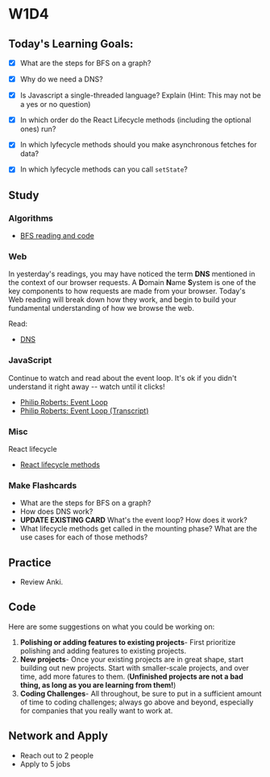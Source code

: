 # W1D4

## Today's Learning Goals:

- [x] What are the steps for BFS on a graph? 
- [x] Why do we need a DNS?
- [x] Is Javascript a single-threaded language? Explain (Hint: This may not be a yes or no question)
- [x] In which order do the React Lifecycle methods (including the optional ones) run?
- [x] In which lyfecycle methods should you make asynchronous fetches for data?
- [x] In which lyfecycle methods can you call `setState`?


## Study

### Algorithms

* [BFS reading and code](http://www.geeksforgeeks.org/breadth-first-traversal-for-a-graph/)

### Web

In yesterday's readings, you may have noticed the term **DNS** mentioned in the context of our browser requests. A **D**omain **N**ame **S**ystem is one of the key components to how requests are made from your browser. Today's Web reading will break down how they work, and begin to build your fundamental understanding of how we browse the web.

Read:

* [DNS](https://medium.freecodecamp.org/the-domain-name-system-dns-is-the-backbone-of-the-internet-heres-how-it-all-works-5706d0afa0fa)

### JavaScript

Continue to watch and read about the event loop. It's ok if you didn't understand it right away -- watch until it clicks!

* [Philip Roberts: Event Loop](https://www.youtube.com/watch?v=8aGhZQkoFbQ&t)
* [Philip Roberts: Event Loop (Transcript)](https://2014.jsconf.eu/speakers/philip-roberts-what-the-heck-is-the-event-loop-anyway.html)

### Misc

React lifecycle
* [React lifecycle methods](https://engineering.musefind.com/react-lifecycle-methods-how-and-when-to-use-them-2111a1b692b1)

### Make Flashcards

* What are the steps for BFS on a graph?
* How does DNS work?
* **UPDATE EXISTING CARD** What's the event loop? How does it work?
* What lifecycle methods get called in the mounting phase? What are the use cases for each of those methods?

## Practice

* Review Anki.

## Code

Here are some suggestions on what you could be working on:

1. **Polishing or adding features to existing projects**- First prioritize polishing and adding features to existing projects.
1. **New projects**- Once your existing projects are in great shape, start building out new projects. Start with smaller-scale projects, and over time, add more fatures to them. (**Unfinished projects are not a bad thing, as long as you are learning from them!**)
1. **Coding Challenges**- All throughout, be sure to put in a sufficient amount of time to coding challenges; always go above and beyond, especially for companies that you really want to work at.

## Network and Apply

* Reach out to 2 people
* Apply to 5 jobs
